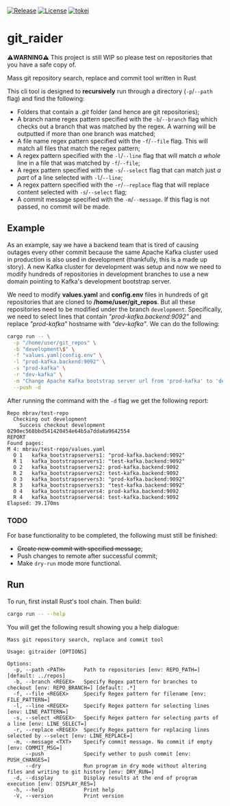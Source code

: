 [![Release](https://github.com/mbrav/git_raider/actions/workflows/release.yml/badge.svg)](https://github.com/mbrav/git_raider/actions/workflows/release.yml)
[![License](https://img.shields.io/badge/License-BSD_3--Clause-yellow.svg)](https://opensource.org/licenses/BSD-3-Clause)
[![tokei](https://tokei.rs/b1/github/mbrav/git_raider?category=lines)](https://tokei.rs/b1/github/mbrav/git_raider)

# git_raider

**⚠️WARNING⚠️** This project is still WIP so please test on repositories that you have a safe copy of.

Mass git repository search, replace and commit tool written in Rust

This cli tool is designed to **recursively** run through a directory (`-p`/`--path` flag) and find the following:

* Folders that contain a *.git* folder (and hence are git repositories);
* A branch name regex pattern specified with the `-b`/`--branch` flag which checks out a branch that was matched by the regex. A warning will be outputted if more than one branch was matched;
* A file name regex pattern specified with the `-f`/`--file` flag. This will match all files that match the regex pattern;
* A regex pattern specified with the `-l`/`--line` flag that will match *a whole* line in a file that was matched by `-f`/`--file`;
* A regex pattern specified with the `-s`/`--select` flag that can match just *a part* of a line selected with `-l`/`--line`;
* A regex pattern specified with the `-r`/`--replace` flag that will replace content selected with `-s`/`--select` flag;
* A commit message specified with the `-m`/`--message`. If this flag is not passed, no commit will be made.

## Example

As an example, say we have a backend team that is tired of causing outages every other commit because the same Apache Kafka cluster used in production is also used in development (thankfully, this is a made up story). A new Kafka cluster for development was setup and now we need to modify hundreds of repositories in development branches to use a new domain pointing to Kafka's development bootstrap server.

We need to modify **values.yaml** and **config.env** files in hundreds of git repositories that are cloned to **/home/user/git_repos**. But all these repositories need to be modified under the branch `development`. Specifically, we need to select lines that contain *"prod-kafka.backend:9092"* and replace *"prod-kafka"* hostname with *"dev-kafka"*.  We can do the following:

```bash
cargo run -- \
  -p "/home/user/git_repos" \
  -b "development\$" \
  -f "values.yaml|config.env" \
  -l "prod-kafka.backend:9092" \
  -s "prod-kafka" \
  -r "dev-kafka" \
  -m "Change Apache Kafka bootstrap server url from 'prod-kafka' to 'dev-kafka'" \
  --push -d
```

After running the command with the `-d` flag we get the following report:

```text
Repo mbrav/test-repo
  Checking out development
    Success checkout development 0290ec568bbd541420454e64b5a7dda6a9642554
REPORT
Found pages:
M 4: mbrav/test-repo/values.yaml
  O 1   kafka_bootstrapservers1: "prod-kafka.backend:9092"
  R 1   kafka_bootstrapservers1: "test-kafka.backend:9092"
  O 2   kafka_bootstrapservers2: prod-kafka.backend:9092
  R 2   kafka_bootstrapservers2: test-kafka.backend:9092
  O 3   kafka_bootstrapservers3: "prod-kafka.backend:9092"
  R 3   kafka_bootstrapservers3: "test-kafka.backend:9092"
  O 4   kafka_bootstrapservers4: prod-kafka.backend:9092
  R 4   kafka_bootstrapservers4: test-kafka.backend:9092
Elapsed: 39.170ms
```


### TODO

For base functionality to be completed, the following must still be finished:

* ~~Create new commit with specified message~~;
* Push changes to remote after successful commit;
* Make `dry-run` mode more functional.

## Run

To run, first install Rust's tool chain. Then build:

```bash
cargo run -- --help
```

You will get the following result showing you a help dialogue:

```text
Mass git repository search, replace and commit tool

Usage: gitraider [OPTIONS]

Options:
  -p, --path <PATH>      Path to repositories [env: REPO_PATH=] [default: ../repos]
  -b, --branch <REGEX>   Specify Regex pattern for branches to checkout [env: REPO_BRANCH=] [default: .*]
  -f, --file <REGEX>     Specify Regex pattern for filename [env: FILE_PATTERN=]
  -l, --line <REGEX>     Specify Regex pattern for selecting lines [env: LINE_PATTERN=]
  -s, --select <REGEX>   Specify Regex pattern for selecting parts of a line [env: LINE_SELECT=]
  -r, --replace <REGEX>  Specify Regex pattern for replacing lines selected by --select [env: LINE_REPLACE=]
  -m, --message <TXT>    Specify commit message. No commit if empty [env: COMMIT_MSG=]
      --push             Specify wether to push commit [env: PUSH_CHANGES=]
      --dry              Run program in dry mode without altering files and writing to git history [env: DRY_RUN=]
  -d, --display          Display results at the end of program execution [env: DISPLAY_RES=]
  -h, --help             Print help
  -V, --version          Print version
```
